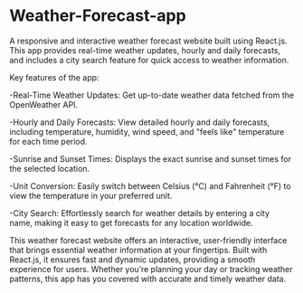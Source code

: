 # Weather-Forecast-app
A responsive and interactive weather forecast website built using React.js. This app provides real-time weather updates, hourly and daily forecasts, and includes a city search feature for quick access to weather information.

Key features of the app:

-Real-Time Weather Updates: Get up-to-date weather data fetched from the OpenWeather API.

-Hourly and Daily Forecasts: View detailed hourly and daily forecasts, including temperature, humidity, wind speed, and "feels like" temperature for each time period.

-Sunrise and Sunset Times: Displays the exact sunrise and sunset times for the selected location.

-Unit Conversion: Easily switch between Celsius (°C) and Fahrenheit (°F) to view the temperature in your preferred unit.

-City Search: Effortlessly search for weather details by entering a city name, making it easy to get forecasts for any location worldwide.

This weather forecast website offers an interactive, user-friendly interface that brings essential weather information at your fingertips. Built with React.js, it ensures fast and dynamic updates, providing a smooth experience for users. Whether you’re planning your day or tracking weather patterns, this app has you covered with accurate and timely weather data.


